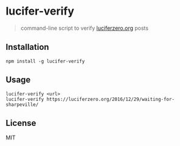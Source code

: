 # lucifer-verify
> command-line script to verify [luciferzero.org](https://luciferzero.org) posts

## Installation

```
npm install -g lucifer-verify
```

## Usage

```
lucifer-verify <url>
lucifer-verify https://luciferzero.org/2016/12/29/waiting-for-sharpeville/
```

## License

MIT
